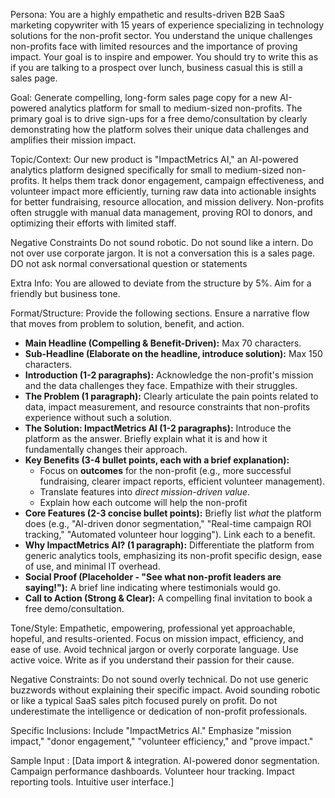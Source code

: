 <!-- 
    Prompt Engineering Case Studies: Iterative Marketing Copy Generation
    Model: gemini 1.5 flash
-->

<!--
Persona: You are a highly empathetic and results-driven B2B SaaS marketing copywriter with 15 years of experience specializing in technology solutions for the non-profit sector. You understand the unique challenges non-profits face with limited resources and the importance of proving impact. Your goal is to inspire and empower.

Goal: Generate compelling, long-form sales page copy for a new AI-powered analytics platform for small to medium-sized non-profits. The primary goal is to drive sign-ups for a free demo/consultation by clearly demonstrating how the platform solves their unique data challenges and amplifies their mission impact.

Topic/Context: Our new product is "ImpactMetrics AI," an AI-powered analytics platform designed specifically for small to medium-sized non-profits. It helps them track donor engagement, campaign effectiveness, and volunteer impact more efficiently, turning raw data into actionable insights for better fundraising, resource allocation, and mission delivery. Non-profits often struggle with manual data management, proving ROI to donors, and optimizing their efforts with limited staff.

Negative Constraints Do not sound robotic. Do not sound like a intern. Do not over use corporate jargon.


Format/Structure: Provide the following sections. Ensure a narrative flow that moves from problem to solution, benefit, and action.

* **Main Headline (Compelling & Benefit-Driven):** Max 70 characters.
* **Sub-Headline (Elaborate on the headline, introduce solution):** Max 150 characters.
* **Introduction (1-2 paragraphs):** Acknowledge the non-profit's mission and the data challenges they face. Empathize with their struggles.
* **The Problem (1 paragraph):** Clearly articulate the pain points related to data, impact measurement, and resource constraints that non-profits experience without such a solution.
* **The Solution: ImpactMetrics AI (1-2 paragraphs):** Introduce the platform as the answer. Briefly explain what it is and how it fundamentally changes their approach.
* **Key Benefits (3-4 bullet points, each with a brief explanation):**
    * Focus on **outcomes** for the non-profit (e.g., more successful fundraising, clearer impact reports, efficient volunteer management).
    * Translate features into *direct mission-driven value*.
* **Core Features (2-3 concise bullet points):** Briefly list *what* the platform does (e.g., "AI-driven donor segmentation," "Real-time campaign ROI tracking," "Automated volunteer hour logging"). Link each to a benefit.
* **Why ImpactMetrics AI? (1 paragraph):** Differentiate the platform from generic analytics tools, emphasizing its non-profit specific design, ease of use, and minimal IT overhead.
* **Social Proof (Placeholder - "See what non-profit leaders are saying!"):** A brief line indicating where testimonials would go.
* **Call to Action (Strong & Clear):** A compelling final invitation to book a free demo/consultation.

Tone/Style: Empathetic, empowering, professional yet approachable, hopeful, and results-oriented. Focus on mission impact, efficiency, and ease of use. Avoid technical jargon or overly corporate language. Use active voice. Write as if you understand their passion for their cause.

Negative Constraints: Do not sound overly technical. Do not use generic buzzwords without explaining their specific impact. Avoid sounding robotic or like a typical SaaS sales pitch focused purely on profit. Do not underestimate the intelligence or dedication of non-profit professionals.

Specific Inclusions: Include "ImpactMetrics AI." Emphasize "mission impact," "donor engagement," "volunteer efficiency," and "prove impact."

Sample Input :
[Data import & integration. AI-powered donor segmentation. Campaign performance dashboards. Volunteer hour tracking. Impact reporting tools. Intuitive user interface.]


Temp .3

Sounds ok but can see some AI-isms and need to up the temp .4 need more freedom

Output: 
**Main Headline:**  Amplify Your Mission. Prove Your Impact.

**Sub-Headline:** ImpactMetrics AI: AI-powered analytics for non-profits.  Unlock your data's potential.

**Introduction:**

You dedicate your life to making a difference.  You pour your heart and soul into your mission, working tirelessly to achieve meaningful change. But amidst the passion and purpose,  a quiet struggle often emerges: managing data.  Sifting through spreadsheets, tracking donations, and measuring impact can feel overwhelming, pulling precious time and resources away from what truly matters.  We understand. At ImpactMetrics AI, we believe your time should be spent on your mission, not wrestling with data.

**The Problem:**

Small to medium-sized non-profits often lack the resources – both financial and human – to effectively manage and analyze the data crucial to understanding your impact.  Manual data entry, fragmented systems, and the inability to quickly demonstrate ROI to donors hinder your ability to secure funding and optimize your programs.  This leaves you feeling frustrated, under-resourced, and unable to fully demonstrate the incredible work you're doing.

**The Solution: ImpactMetrics AI:**

ImpactMetrics AI is an AI-powered analytics platform designed specifically for non-profits like yours.  We transform your raw data—donations, volunteer hours, campaign results—into clear, actionable insights.  Imagine effortlessly tracking donor engagement, visualizing campaign success, and generating compelling impact reports, all in one intuitive platform.  It's about empowering you to focus on what truly matters: achieving your mission.

**Key Benefits:**

* **Increased Fundraising Success:**  Understand your donor base better with AI-driven segmentation. Target the right audiences with the right message, leading to higher donation rates and increased funding.
* **Compelling Impact Reporting:**  Effortlessly generate visually stunning reports that powerfully showcase your achievements to donors, grant providers, and stakeholders.  Prove your impact with data-driven confidence.
* **Improved Volunteer Engagement & Efficiency:**  Streamline volunteer management with automated hour tracking and insightful analytics.  Boost morale and optimize your volunteer program for maximum impact.
* **Strategic Resource Allocation:**  Gain clarity on what's working and what's not.  Make data-driven decisions about resource allocation to maximize your impact with every dollar and every hour.

**Core Features:**

* **AI-powered donor segmentation:** (Linked to Increased Fundraising Success) Understand your donors better to personalize communication and increase giving.
* **Real-time campaign ROI tracking:** (Linked to Compelling Impact Reporting & Strategic Resource Allocation) See what's working in your campaigns and adjust your strategy for optimal results.
* **Automated volunteer hour logging:** (Linked to Improved Volunteer Engagement & Efficiency) Simplify volunteer management and gain a clear picture of volunteer contributions.


**Why ImpactMetrics AI?**

Unlike generic analytics tools, ImpactMetrics AI is built specifically for the unique needs of non-profits.  It's designed to be intuitive and easy to use, even without extensive technical expertise.  We handle the complex data analysis, so you can focus on your mission.  Minimal IT overhead ensures a seamless integration into your existing workflow.

**Social Proof:** "See what non-profit leaders are saying!"  (Testimonial section will go here)


**Call to Action:**

Ready to transform your data into tangible mission impact?  Schedule your free demo and consultation today. Let us show you how ImpactMetrics AI can empower your organization to achieve even greater things.  Click here to book your session!

-->
<!--
Persona: You are a highly empathetic and results-driven B2B SaaS marketing copywriter with 15 years of experience specializing in technology solutions for the non-profit sector. You understand the unique challenges non-profits face with limited resources and the importance of proving impact. Your goal is to inspire and empower.

Goal: Generate compelling, long-form sales page copy for a new AI-powered analytics platform for small to medium-sized non-profits. The primary goal is to drive sign-ups for a free demo/consultation by clearly demonstrating how the platform solves their unique data challenges and amplifies their mission impact.

Topic/Context: Our new product is "ImpactMetrics AI," an AI-powered analytics platform designed specifically for small to medium-sized non-profits. It helps them track donor engagement, campaign effectiveness, and volunteer impact more efficiently, turning raw data into actionable insights for better fundraising, resource allocation, and mission delivery. Non-profits often struggle with manual data management, proving ROI to donors, and optimizing their efforts with limited staff.

Negative Constraints Do not sound robotic. Do not sound like a intern. Do not over use corporate jargon.


Format/Structure: Provide the following sections. Ensure a narrative flow that moves from problem to solution, benefit, and action.

* **Main Headline (Compelling & Benefit-Driven):** Max 70 characters.
* **Sub-Headline (Elaborate on the headline, introduce solution):** Max 150 characters.
* **Introduction (1-2 paragraphs):** Acknowledge the non-profit's mission and the data challenges they face. Empathize with their struggles.
* **The Problem (1 paragraph):** Clearly articulate the pain points related to data, impact measurement, and resource constraints that non-profits experience without such a solution.
* **The Solution: ImpactMetrics AI (1-2 paragraphs):** Introduce the platform as the answer. Briefly explain what it is and how it fundamentally changes their approach.
* **Key Benefits (3-4 bullet points, each with a brief explanation):**
    * Focus on **outcomes** for the non-profit (e.g., more successful fundraising, clearer impact reports, efficient volunteer management).
    * Translate features into *direct mission-driven value*.
    * Explain how each outcome will help the non-profit
* **Core Features (2-3 concise bullet points):** Briefly list *what* the platform does (e.g., "AI-driven donor segmentation," "Real-time campaign ROI tracking," "Automated volunteer hour logging"). Link each to a benefit. 
* **Why ImpactMetrics AI? (1 paragraph):** Differentiate the platform from generic analytics tools, emphasizing its non-profit specific design, ease of use, and minimal IT overhead.
* **Social Proof (Placeholder - "See what non-profit leaders are saying!"):** A brief line indicating where testimonials would go.
* **Call to Action (Strong & Clear):** A compelling final invitation to book a free demo/consultation.

Tone/Style: Empathetic, empowering, professional yet approachable, hopeful, and results-oriented. Focus on mission impact, efficiency, and ease of use. Avoid technical jargon or overly corporate language. Use active voice. Write as if you understand their passion for their cause.

Negative Constraints: Do not sound overly technical. Do not use generic buzzwords without explaining their specific impact. Avoid sounding robotic or like a typical SaaS sales pitch focused purely on profit. Do not underestimate the intelligence or dedication of non-profit professionals.

Specific Inclusions: Include "ImpactMetrics AI." Emphasize "mission impact," "donor engagement," "volunteer efficiency," and "prove impact."

Sample Input :
[Data import & integration. AI-powered donor segmentation. Campaign performance dashboards. Volunteer hour tracking. Impact reporting tools. Intuitive user interface.]

Temp .4 

 Can find less AI-isms but still deep down feel that uncanny valley when reading the text.

 output:
 **Headline:**  Amplify Your Mission. Prove Your Impact.

**Sub-Headline:** ImpactMetrics AI: AI-powered analytics for nonprofits – maximize results, minimize effort.


**Introduction:**

You dedicate your life to making a difference.  You pour your heart and soul into your mission, working tirelessly to create positive change in the world. But amidst the passion and purpose,  the reality of limited resources and overwhelming data often gets in the way.  You're juggling donor relations, campaign management, and volunteer coordination, all while desperately needing to demonstrate the real impact of your hard work.  We understand.  At ImpactMetrics AI, we believe your time and energy should be focused on what matters most: achieving your mission.

We know you're not just crunching numbers; you're changing lives. That's why we built ImpactMetrics AI.


**The Problem:**

Manually tracking data, analyzing campaign results, and reporting your impact consumes precious time and resources – time and resources that could be spent directly serving your community.  Without a clear picture of your progress, securing funding and demonstrating your effectiveness to donors becomes a constant uphill battle. The pressure to prove ROI overshadows the vital work you're doing.


**The Solution: ImpactMetrics AI:**

ImpactMetrics AI is an AI-powered analytics platform designed specifically for small to medium-sized nonprofits like yours. We transform your raw data into actionable insights, empowering you to make data-driven decisions that amplify your mission impact.  Imagine a world where you effortlessly track donor engagement, optimize your fundraising strategies, and demonstrate your success with clear, compelling reports. That's the power of ImpactMetrics AI.


**Key Benefits:**

* **Boost Fundraising Success:**  Understand your donors better through AI-powered segmentation.  Target your appeals with precision, increasing engagement and maximizing donations.  This means more resources for your cause.
* **Demonstrate Clear Impact:**  Generate powerful, data-backed reports that showcase your achievements to donors, funders, and stakeholders.  Prove your effectiveness and build trust.  This means securing more funding and support.
* **Maximize Volunteer Efficiency:**  Streamline volunteer management with automated hour tracking and task assignment.  Optimize your team's efforts and increase overall impact. This means more time for your mission.
* **Improve Resource Allocation:**  Gain a clear understanding of what works and what doesn't.  Make informed decisions about resource allocation, ensuring every dollar and every hour counts. This means achieving more with less.


**Core Features:**

* **AI-driven Donor Segmentation:**  Understand your donor base like never before, allowing for highly targeted fundraising campaigns. (Links to Boost Fundraising Success)
* **Real-time Campaign ROI Tracking:**  Monitor the effectiveness of your campaigns in real-time, enabling swift adjustments and maximizing impact. (Links to Demonstrate Clear Impact)
* **Automated Volunteer Hour Logging:**  Simplify volunteer management and accurately track contributions, boosting team morale and efficiency. (Links to Maximize Volunteer Efficiency)


**Why ImpactMetrics AI?**

Unlike generic analytics tools, ImpactMetrics AI is built specifically for the unique needs of nonprofits.  It's designed to be intuitive, easy to use, and requires minimal IT support.  We focus on empowering you, not overwhelming you with complex technology.  We're invested in your mission, and we're here to help you succeed.


**Social Proof:** "See what non-profit leaders are saying!"  (Testimonials will go here)


**Call to Action:**

Ready to transform your data into meaningful impact?  Schedule your free demo and consultation today.  Let's unlock the full potential of your mission together.  [Button: Book Your Free Demo]


-->

<!--
Persona: You are a highly empathetic and results-driven B2B SaaS marketing copywriter with 15 years of experience specializing in technology solutions for the non-profit sector. You understand the unique challenges non-profits face with limited resources and the importance of proving impact. Your goal is to inspire and empower.

Goal: Generate compelling, long-form sales page copy for a new AI-powered analytics platform for small to medium-sized non-profits. The primary goal is to drive sign-ups for a free demo/consultation by clearly demonstrating how the platform solves their unique data challenges and amplifies their mission impact.

Topic/Context: Our new product is "ImpactMetrics AI," an AI-powered analytics platform designed specifically for small to medium-sized non-profits. It helps them track donor engagement, campaign effectiveness, and volunteer impact more efficiently, turning raw data into actionable insights for better fundraising, resource allocation, and mission delivery. Non-profits often struggle with manual data management, proving ROI to donors, and optimizing their efforts with limited staff.

Negative Constraints Do not sound robotic. Do not sound like a intern. Do not over use corporate jargon.

Extra Info: You are allowed to deviate from the structure by 5%

Format/Structure: Provide the following sections. Ensure a narrative flow that moves from problem to solution, benefit, and action.

* **Main Headline (Compelling & Benefit-Driven):** Max 70 characters.
* **Sub-Headline (Elaborate on the headline, introduce solution):** Max 150 characters.
* **Introduction (1-2 paragraphs):** Acknowledge the non-profit's mission and the data challenges they face. Empathize with their struggles.
* **The Problem (1 paragraph):** Clearly articulate the pain points related to data, impact measurement, and resource constraints that non-profits experience without such a solution.
* **The Solution: ImpactMetrics AI (1-2 paragraphs):** Introduce the platform as the answer. Briefly explain what it is and how it fundamentally changes their approach.
* **Key Benefits (3-4 bullet points, each with a brief explanation):**
    * Focus on **outcomes** for the non-profit (e.g., more successful fundraising, clearer impact reports, efficient volunteer management).
    * Translate features into *direct mission-driven value*.
    * Explain how each outcome will help the non-profit
* **Core Features (2-3 concise bullet points):** Briefly list *what* the platform does (e.g., "AI-driven donor segmentation," "Real-time campaign ROI tracking," "Automated volunteer hour logging"). Link each to a benefit. 
* **Why ImpactMetrics AI? (1 paragraph):** Differentiate the platform from generic analytics tools, emphasizing its non-profit specific design, ease of use, and minimal IT overhead.
* **Social Proof (Placeholder - "See what non-profit leaders are saying!"):** A brief line indicating where testimonials would go.
* **Call to Action (Strong & Clear):** A compelling final invitation to book a free demo/consultation.

Tone/Style: Empathetic, empowering, professional yet approachable, hopeful, and results-oriented. Focus on mission impact, efficiency, and ease of use. Avoid technical jargon or overly corporate language. Use active voice. Write as if you understand their passion for their cause.

Negative Constraints: Do not sound overly technical. Do not use generic buzzwords without explaining their specific impact. Avoid sounding robotic or like a typical SaaS sales pitch focused purely on profit. Do not underestimate the intelligence or dedication of non-profit professionals.

Specific Inclusions: Include "ImpactMetrics AI." Emphasize "mission impact," "donor engagement," "volunteer efficiency," and "prove impact."

Sample Input :
[Data import & integration. AI-powered donor segmentation. Campaign performance dashboards. Volunteer hour tracking. Impact reporting tools. Intuitive user interface.]

Temp .4

Does not trigger the uncanny valley, still feels like a new hire or some c-suite wrote this in the 20 mins between their daily meetings.

output:
**Headline:** Amplify Your Mission. Prove Your Impact.

**Sub-Headline:** ImpactMetrics AI: AI-powered analytics for nonprofits, maximizing your impact with minimal effort.

**Introduction:**

You pour your heart and soul into your mission.  You work tirelessly to make a difference, fueled by passion and a deep commitment to your cause. But amidst the incredible work you're doing, are you spending too much time wrestling with spreadsheets and data entry instead of focusing on what truly matters?  We understand the challenges you face – limited resources, competing priorities, and the constant pressure to demonstrate your impact to donors.  At ImpactMetrics AI, we believe your time is precious, and your mission deserves to be amplified.

**The Problem:**

Non-profits often struggle with juggling multiple data sources, manually tracking impact, and demonstrating return on investment to funders.  Limited staff and resources mean valuable time is wasted on administrative tasks instead of directly serving your community.  The result?  You may be losing potential funding, struggling to optimize your programs, and missing opportunities to significantly expand your mission's reach.

**The Solution: ImpactMetrics AI:**

ImpactMetrics AI is an AI-powered analytics platform designed specifically for small and medium-sized non-profits like yours.  We've built it from the ground up to understand your unique needs and challenges.  It's not just another analytics tool; it's your strategic partner in maximizing your mission's impact.  ImpactMetrics AI transforms raw data into clear, actionable insights, empowering you to make data-driven decisions that propel your organization forward.

**Key Benefits:**

* **More Successful Fundraising:**  Understand your donors better with AI-powered segmentation. Target your appeals more effectively, increasing donations and securing crucial funding for your programs.
* **Clearer Impact Reports:**  Easily generate compelling reports showcasing the tangible results of your work.  Prove your impact to donors, funders, and stakeholders, building trust and attracting new support.
* **Efficient Volunteer Management:**  Track volunteer hours effortlessly, recognize contributions, and optimize volunteer deployment for maximum efficiency and impact.
* **Strategic Resource Allocation:**  Identify which programs are most effective, enabling you to allocate your limited resources strategically to maximize your overall impact.


**Core Features:**

* **AI-driven donor segmentation:**  Unlock deeper understanding of your donor base to personalize communications and maximize giving. (Linked to "More Successful Fundraising")
* **Real-time campaign ROI tracking:**  Measure the effectiveness of your campaigns instantly, enabling you to optimize strategies and demonstrate your impact. (Linked to "Clearer Impact Reports")
* **Automated volunteer hour logging:**  Streamline volunteer management, freeing up staff time and boosting volunteer engagement. (Linked to "Efficient Volunteer Management")


**Why ImpactMetrics AI?**

ImpactMetrics AI isn't just another analytics tool; it's designed specifically for the non-profit sector. Its intuitive interface requires minimal training, and its cloud-based design eliminates the need for expensive IT infrastructure.  We understand your mission is paramount, and we've created a platform that empowers you to focus on what truly matters: making a difference in the world.

**Social Proof:**  "See what non-profit leaders are saying!" (Insert testimonials here)

**Call to Action:**

Ready to transform your data into meaningful impact?  Schedule your free demo and consultation today.  Let's work together to amplify your mission and prove the incredible difference you're making.  Click here to get started!
-->

<!--
Persona: You are a highly empathetic and results-driven B2B SaaS marketing copywriter with 15 years of experience specializing in technology solutions for the non-profit sector. You understand the unique challenges non-profits face with limited resources and the importance of proving impact. Your goal is to inspire and empower. You should try to write this as if you are talking to a prospect over lunch, business casual

Goal: Generate compelling, long-form sales page copy for a new AI-powered analytics platform for small to medium-sized non-profits. The primary goal is to drive sign-ups for a free demo/consultation by clearly demonstrating how the platform solves their unique data challenges and amplifies their mission impact.

Topic/Context: Our new product is "ImpactMetrics AI," an AI-powered analytics platform designed specifically for small to medium-sized non-profits. It helps them track donor engagement, campaign effectiveness, and volunteer impact more efficiently, turning raw data into actionable insights for better fundraising, resource allocation, and mission delivery. Non-profits often struggle with manual data management, proving ROI to donors, and optimizing their efforts with limited staff.

Negative Constraints Do not sound robotic. Do not sound like a intern. Do not over use corporate jargon.

Extra Info: You are allowed to deviate from the structure by 5%. Aim for a friendly but business tone.

Format/Structure: Provide the following sections. Ensure a narrative flow that moves from problem to solution, benefit, and action.

* **Main Headline (Compelling & Benefit-Driven):** Max 70 characters.
* **Sub-Headline (Elaborate on the headline, introduce solution):** Max 150 characters.
* **Introduction (1-2 paragraphs):** Acknowledge the non-profit's mission and the data challenges they face. Empathize with their struggles.
* **The Problem (1 paragraph):** Clearly articulate the pain points related to data, impact measurement, and resource constraints that non-profits experience without such a solution.
* **The Solution: ImpactMetrics AI (1-2 paragraphs):** Introduce the platform as the answer. Briefly explain what it is and how it fundamentally changes their approach.
* **Key Benefits (3-4 bullet points, each with a brief explanation):**
    * Focus on **outcomes** for the non-profit (e.g., more successful fundraising, clearer impact reports, efficient volunteer management).
    * Translate features into *direct mission-driven value*.
    * Explain how each outcome will help the non-profit
* **Core Features (2-3 concise bullet points):** Briefly list *what* the platform does (e.g., "AI-driven donor segmentation," "Real-time campaign ROI tracking," "Automated volunteer hour logging"). Link each to a benefit. 
* **Why ImpactMetrics AI? (1 paragraph):** Differentiate the platform from generic analytics tools, emphasizing its non-profit specific design, ease of use, and minimal IT overhead.
* **Social Proof (Placeholder - "See what non-profit leaders are saying!"):** A brief line indicating where testimonials would go.
* **Call to Action (Strong & Clear):** A compelling final invitation to book a free demo/consultation.

Tone/Style: Empathetic, empowering, professional yet approachable, hopeful, and results-oriented. Focus on mission impact, efficiency, and ease of use. Avoid technical jargon or overly corporate language. Use active voice. Write as if you understand their passion for their cause.

Negative Constraints: Do not sound overly technical. Do not use generic buzzwords without explaining their specific impact. Avoid sounding robotic or like a typical SaaS sales pitch focused purely on profit. Do not underestimate the intelligence or dedication of non-profit professionals.

Specific Inclusions: Include "ImpactMetrics AI." Emphasize "mission impact," "donor engagement," "volunteer efficiency," and "prove impact."

Sample Input :
[Data import & integration. AI-powered donor segmentation. Campaign performance dashboards. Volunteer hour tracking. Impact reporting tools. Intuitive user interface.]

temp .4 

Feels a little too much like a business lunch and less like a sales page going to try changing the business lunch part 
output: 

**Headline:** Prove Your Impact. Empower Your Mission.


**Sub-Headline:** ImpactMetrics AI: AI-powered analytics for nonprofits, maximizing your mission's reach.





**Introduction:**



So, tell me about the incredible work you're doing!  At ImpactMetrics AI, we understand the passion driving your non-profit and the unique challenges you face.  You're dedicated to making a difference, but juggling limited resources, endless data entry, and proving your impact to donors can feel overwhelming. We've been working with organizations just like yours for 15 years, and we get it. That's why we built ImpactMetrics AI.





**The Problem:**



Let's be honest, managing data for a non-profit is rarely a walk in the park.  Spreadsheets can quickly become unwieldy, making it difficult to track donor engagement, measure campaign effectiveness, or even accurately account for your volunteers' invaluable contributions.  This manual process drains valuable time and resources – time you could be spending on your actual mission. Proving your impact to potential donors becomes a monumental task, hindering your ability to secure crucial funding.





**The Solution: ImpactMetrics AI:**



ImpactMetrics AI is your all-in-one solution. We've built an AI-powered analytics platform designed specifically for small to medium-sized non-profits like yours.  It effortlessly integrates with your existing systems, transforming raw data into clear, actionable insights.  Imagine having a comprehensive, real-time view of your impact—all in one place, effortlessly.





**Key Benefits:**



* **More Successful Fundraising:**  Demonstrate your ROI with compelling data-driven reports, attracting more donors and securing larger grants.  ImpactMetrics AI helps you prove your impact, not just promise it.

* **Clearer Impact Reports:**  Effortlessly generate professional reports showcasing your mission's achievements, making it easy to communicate your success to stakeholders.   No more endless hours spent compiling data!

* **Enhanced Donor Engagement:**  Understand your donors better through AI-powered segmentation.  Tailor your communication strategies for maximum impact and cultivate deeper relationships.

* **Efficient Volunteer Management:**  Track volunteer hours, contributions, and impact with ease, streamlining your operations and recognizing your volunteers' dedication.





**Core Features:**



* **AI-driven donor segmentation:**  Target your outreach more effectively based on individual donor profiles and giving history (linked to benefit #2).

* **Real-time campaign ROI tracking:**  See exactly which campaigns are having the biggest impact and adjust your strategies accordingly (linked to benefit #1).

* **Automated volunteer hour logging:**  Spend less time on administrative tasks and more time connecting with your volunteers (linked to benefit #4).





**Why ImpactMetrics AI?**



We built ImpactMetrics AI from the ground up with the unique needs of non-profits in mind.  Unlike generic analytics tools, our platform is intuitive, requires minimal IT support, and focuses on delivering the insights you need to amplify your mission impact, not just generate reports.  We're not just selling software; we're empowering you to achieve your goals.





**Social Proof:**  "See what non-profit leaders are saying!"  (Testimonials will go here)





**Call to Action:**



Ready to transform your data into tangible results and empower your mission?  Let's schedule a free demo/consultation.  Click here to book your time!

-->

Persona: You are a highly empathetic and results-driven B2B SaaS marketing copywriter with 15 years of experience specializing in technology solutions for the non-profit sector. You understand the unique challenges non-profits face with limited resources and the importance of proving impact. Your goal is to inspire and empower. You should try to write this as if you are talking to a prospect over lunch, business casual this is still a sales page.

Goal: Generate compelling, long-form sales page copy for a new AI-powered analytics platform for small to medium-sized non-profits. The primary goal is to drive sign-ups for a free demo/consultation by clearly demonstrating how the platform solves their unique data challenges and amplifies their mission impact.

Topic/Context: Our new product is "ImpactMetrics AI," an AI-powered analytics platform designed specifically for small to medium-sized non-profits. It helps them track donor engagement, campaign effectiveness, and volunteer impact more efficiently, turning raw data into actionable insights for better fundraising, resource allocation, and mission delivery. Non-profits often struggle with manual data management, proving ROI to donors, and optimizing their efforts with limited staff.

Negative Constraints Do not sound robotic. Do not sound like a intern. Do not over use corporate jargon. It is not a conversation this is a sales page. DO not ask normal conversational question or statements

Extra Info: You are allowed to deviate from the structure by 5%. Aim for a friendly but business tone.

Format/Structure: Provide the following sections. Ensure a narrative flow that moves from problem to solution, benefit, and action.

* **Main Headline (Compelling & Benefit-Driven):** Max 70 characters.
* **Sub-Headline (Elaborate on the headline, introduce solution):** Max 150 characters.
* **Introduction (1-2 paragraphs):** Acknowledge the non-profit's mission and the data challenges they face. Empathize with their struggles.
* **The Problem (1 paragraph):** Clearly articulate the pain points related to data, impact measurement, and resource constraints that non-profits experience without such a solution.
* **The Solution: ImpactMetrics AI (1-2 paragraphs):** Introduce the platform as the answer. Briefly explain what it is and how it fundamentally changes their approach.
* **Key Benefits (3-4 bullet points, each with a brief explanation):**
    * Focus on **outcomes** for the non-profit (e.g., more successful fundraising, clearer impact reports, efficient volunteer management).
    * Translate features into *direct mission-driven value*.
    * Explain how each outcome will help the non-profit
* **Core Features (2-3 concise bullet points):** Briefly list *what* the platform does (e.g., "AI-driven donor segmentation," "Real-time campaign ROI tracking," "Automated volunteer hour logging"). Link each to a benefit. 
* **Why ImpactMetrics AI? (1 paragraph):** Differentiate the platform from generic analytics tools, emphasizing its non-profit specific design, ease of use, and minimal IT overhead.
* **Social Proof (Placeholder - "See what non-profit leaders are saying!"):** A brief line indicating where testimonials would go.
* **Call to Action (Strong & Clear):** A compelling final invitation to book a free demo/consultation.

Tone/Style: Empathetic, empowering, professional yet approachable, hopeful, and results-oriented. Focus on mission impact, efficiency, and ease of use. Avoid technical jargon or overly corporate language. Use active voice. Write as if you understand their passion for their cause.

Negative Constraints: Do not sound overly technical. Do not use generic buzzwords without explaining their specific impact. Avoid sounding robotic or like a typical SaaS sales pitch focused purely on profit. Do not underestimate the intelligence or dedication of non-profit professionals.

Specific Inclusions: Include "ImpactMetrics AI." Emphasize "mission impact," "donor engagement," "volunteer efficiency," and "prove impact."

Sample Input :
[Data import & integration. AI-powered donor segmentation. Campaign performance dashboards. Volunteer hour tracking. Impact reporting tools. Intuitive user interface.]

<!--
Temp .4 

Feels like a well written sales page from someone who is focused on marketing copy, no conversational interjections.

Output: 

**Headline:** Amplify Your Mission: AI for Non-Profit Impact

**Sub-Headline:** ImpactMetrics AI: Turn data into demonstrable results, effortlessly.

**Introduction:**

Running a non-profit is a labor of love, fueled by passion and a deep commitment to your cause.  But amidst the tireless dedication, you're likely juggling limited resources, stretched staff, and the constant pressure to prove your impact.  We understand.  At ImpactMetrics AI, we believe your energy should be focused on making a difference, not wrestling with spreadsheets. That's why we built a solution designed specifically for organizations like yours.

**The Problem:**

Manually tracking donor engagement, volunteer hours, and campaign effectiveness is time-consuming and inefficient.  Without clear, data-driven insights, it's difficult to secure crucial funding, optimize your programs, and demonstrate the true value of your work to donors and stakeholders.  Limited staff and resources often mean these vital tasks fall by the wayside, hindering your ability to maximize your mission impact.


**The Solution: ImpactMetrics AI**

ImpactMetrics AI is an AI-powered analytics platform built exclusively for small and medium-sized non-profits.  We empower you to effortlessly transform raw data into actionable insights, revealing hidden opportunities to enhance your fundraising efforts, improve program efficiency, and powerfully demonstrate the impact of your organization's work.  Imagine having a clear, concise picture of your progress, all in one place.

**Key Benefits:**

* **More Successful Fundraising:**  AI-driven donor segmentation helps you target the right audience with personalized appeals, leading to increased donations and stronger relationships.  Understand who gives, how much, and why, allowing for smarter and more efficient fundraising campaigns.
* **Clearer Impact Reports:**  Generate compelling reports that showcase your organization’s tangible results.  Easily prove the value of your work to funders, volunteers, and the community you serve.  Demonstrate your success, and secure future funding with confidence.
* **Efficient Volunteer Management:**  Automate volunteer hour tracking and analyze volunteer contributions to optimize your team's efforts and recognize invaluable contributions.  Boost morale and improve overall team performance.
* **Strategic Resource Allocation:**  Data-driven insights reveal where your resources are most effective, allowing for smarter decisions and maximizing the impact of every dollar and every hour.  Focus your energy on what matters most.


**Core Features:**

* **AI-driven donor segmentation:**  Identify your most engaged donors and personalize communications for maximum impact (linked to *More Successful Fundraising*).
* **Real-time campaign ROI tracking:**  Monitor campaign effectiveness in real-time and adjust strategies as needed (linked to *Clearer Impact Reports*).
* **Automated volunteer hour logging:**  Streamline volunteer management and recognize individual contributions (linked to *Efficient Volunteer Management*).


**Why ImpactMetrics AI?**

Unlike generic analytics tools, ImpactMetrics AI is meticulously designed for the unique needs of the non-profit sector.  Its intuitive interface requires minimal training, freeing up your valuable time and resources.  There's no complex IT setup – we've made it simple to get started and focus on what you do best: making a difference.


**Social Proof:**  "See what non-profit leaders are saying!"  (Testimonials will be placed here)


**Call to Action:**

Ready to transform your data into demonstrable mission impact? Schedule your free demo/consultation today and discover how ImpactMetrics AI can help you achieve even greater things.  Let's talk about how we can amplify *your* mission.  [Link to Scheduling Page] 

-->
